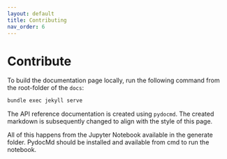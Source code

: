 ```yaml
---
layout: default
title: Contributing
nav_order: 6
---
```


# Contribute

To build the documentation page locally, run the following command from the root-folder of the `docs`:

```bash
bundle exec jekyll serve
```

The API reference documentation is created using `pydocmd`. The created markdown is subsequently changed to align with the style of this page. 


All of this happens from the Jupyter Notebook available in the generate folder. PydocMd should be installed and available from cmd to run the notebook.